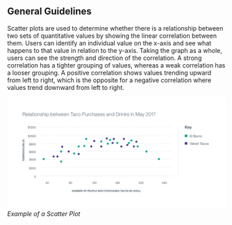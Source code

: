 ## General Guidelines
Scatter plots are used to determine whether there is a relationship between two sets of quantitative values by showing the linear correlation between them. Users can identify an individual value on the x-axis and see what happens to that value in relation to the y-axis. Taking the graph as a whole, users can see the strength and direction of the correlation. A strong correlation has a tighter grouping of values, whereas a weak correlation has a looser grouping. A positive correlation shows values trending upward from left to right, which is the opposite for a negative correlation where values trend downward from left to right.

![Scatter Plot example](images/usage-scatter-plot.png)
_Example of a Scatter Plot_
